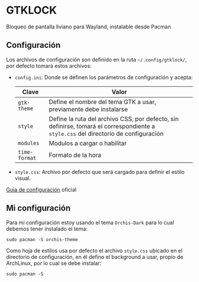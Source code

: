 # GTKLOCK

Bloqueo de pantalla liviano para Wayland, instalable desde Pacman

## Configuración

Los archivos de configuración son definido en la ruta `~/.config/gtklock/`, por defecto tomará estos archivos:

- `config.ini`: Donde se definen los parámetros de configuración y acepta:
  
  | Clave         | Valor                                                                                                                               |
  | ------------- | ----------------------------------------------------------------------------------------------------------------------------------- |
  | `gtk-theme`   | Define el nombre del tema GTK a usar, previamente debe instalarse                                                                   |
  | `style`       | Define la ruta del archivo CSS, por defecto, sin definirse, tomará el correspondiente a `style.css` del directorio de configuración |
  | `modules`     | Modulos a cargar o habilitar                                                                                                        |
  | `time-format` | Formato de la hora                                                                                                                  |

- `style.css`: Archivo por defecto que será cargado para definir el estilo visual.

[Guìa de configuración](https://github.com/jovanlanik/gtklock/wiki) oficial

## Mi configuración

Para mi configuración estoy usando el tema `Orchis-Dark` para lo cual debemos tener instalado  el tema:

```shell
sudo pacman -S orchis-theme
```

Como hoja de estilos usa por defecto el archivo `style.css` ubicado en el directorio de configuración, en él defino el background a usar, propio de ArchLinux, por lo cual se debe instalar:

```shell
sudo pacman -S 
```
